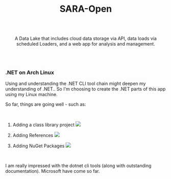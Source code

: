 <h1  align="center">SARA-Open</h1>
<br  />
<br  />
<p  align="center">
A Data Lake that includes cloud data storage via API, data loads via scheduled Loaders, and a web app for analysis and management.
</p>

<br />
<br />

### .NET on Arch Linux

Using and understanding the .NET CLI tool chain might deepen my understanding of .NET.. So I'm choosing to create the .NET parts of this app using my Linux machine.

So far, things are going well - such as:

<br />

1. Adding a class library project
   ![](https://res.cloudinary.com/digjdosfu/image/upload/v1608632668/Articles/dotnet_add_solu_ref_iqutch.png)

2. Adding References
   ![](https://res.cloudinary.com/digjdosfu/image/upload/v1608632668/Articles/dotnet_add_solu_ref_iqutch.png)

3. Adding NuGet Packages
   ![](https://res.cloudinary.com/digjdosfu/image/upload/v1608632669/Articles/dotnet_add_package_wim5zj.png)

<br />

I am really impressed with the dotnet cli tools (along with outstanding documentation). Microsoft have come so far.
